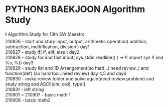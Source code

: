 # PYTHON3 BAEKJOON Algorithm Study

❗ Algorithm Study for 13th SW Maestro    
210826 - start and stury input, output, arithmetic operation( addition, subtraction, multiflication, division ) day1   
210827 - study if( if, elif, else ) day2   
210828 - study for and fast input( sys.stdin.readline() ) => !! import sys !! and %s, %() day3   
210829 - study list and 1D Arrangement(so hard...I need review..) and function(def) (so hard too...need review) day 4,5 and day6   
210830 - make review folder and solve again(need review problem) and study string and ASCII(chr, ord), type()   
210831 - left string   
210901 ~ 210907 - basic math 1   
210908 - basic math2   
